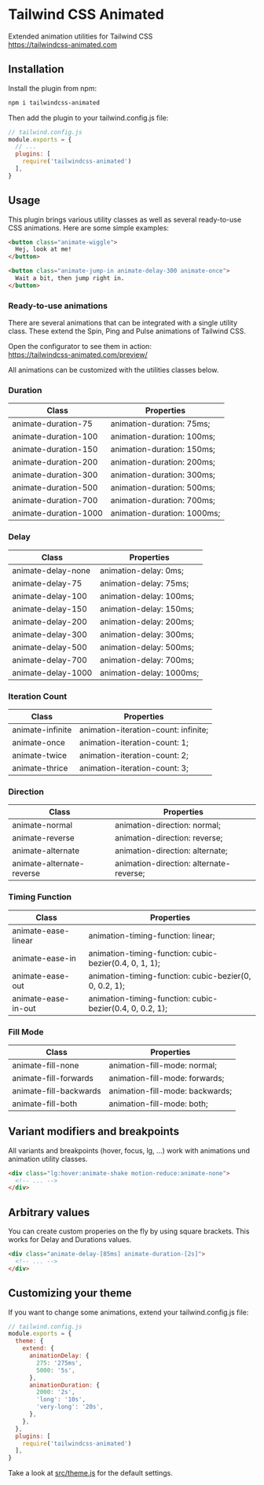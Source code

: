 # Tailwind CSS Animated

Extended animation utilities for Tailwind CSS<br>
https://tailwindcss-animated.com


## Installation

Install the plugin from npm:

```sh
npm i tailwindcss-animated
```

Then add the plugin to your tailwind.config.js file:

```js
// tailwind.config.js
module.exports = {
  // ...
  plugins: [
    require('tailwindcss-animated')
  ],
}
```


## Usage

This plugin brings various utility classes as well as several ready-to-use CSS animations. Here are some simple examples:

```html
<button class="animate-wiggle">
  Hej, look at me!
</button>

<button class="animate-jump-in animate-delay-300 animate-once">
  Wait a bit, then jump right in.
</button>
```

### Ready-to-use animations

There are several animations that can be integrated with a single utility class. These extend the Spin, Ping and Pulse animations of Tailwind CSS.

Open the configurator to see them in action:<br>
https://tailwindcss-animated.com/preview/

All animations can be customized with the utilities classes below.

### Duration

| Class | Properties |
|-----|-----|
| animate-duration-75 | animation-duration: 75ms; |
| animate-duration-100 | animation-duration: 100ms; |
| animate-duration-150 | animation-duration: 150ms; |
| animate-duration-200 | animation-duration: 200ms; |
| animate-duration-300 | animation-duration: 300ms; |
| animate-duration-500 | animation-duration: 500ms; |
| animate-duration-700 | animation-duration: 700ms; |
| animate-duration-1000 | animation-duration: 1000ms; |

### Delay

| Class | Properties |
|-----|-----|
| animate-delay-none | animation-delay: 0ms; |
| animate-delay-75 | animation-delay: 75ms; |
| animate-delay-100 | animation-delay: 100ms; |
| animate-delay-150 | animation-delay: 150ms; |
| animate-delay-200 | animation-delay: 200ms; |
| animate-delay-300 | animation-delay: 300ms; |
| animate-delay-500 | animation-delay: 500ms; |
| animate-delay-700 | animation-delay: 700ms; |
| animate-delay-1000 | animation-delay: 1000ms; |

### Iteration Count

| Class | Properties |
|-----|-----|
| animate-infinite | animation-iteration-count: infinite; |
| animate-once | animation-iteration-count: 1; |
| animate-twice | animation-iteration-count: 2; |
| animate-thrice | animation-iteration-count: 3; |

### Direction

| Class | Properties |
|-----|-----|
| animate-normal | animation-direction: normal; |
| animate-reverse | animation-direction: reverse; |
| animate-alternate | animation-direction: alternate; |
| animate-alternate-reverse | animation-direction: alternate-reverse; |

### Timing Function

| Class | Properties |
|-----|-----|
| animate-ease-linear | animation-timing-function: linear; |
| animate-ease-in | animation-timing-function: cubic-bezier(0.4, 0, 1, 1); |
| animate-ease-out | animation-timing-function: cubic-bezier(0, 0, 0.2, 1); |
| animate-ease-in-out | animation-timing-function: cubic-bezier(0.4, 0, 0.2, 1); |

### Fill Mode

| Class | Properties |
|-----|-----|
| animate-fill-none | animation-fill-mode: normal; |
| animate-fill-forwards | animation-fill-mode: forwards; |
| animate-fill-backwards | animation-fill-mode: backwards; |
| animate-fill-both | animation-fill-mode: both; |

## Variant modifiers and breakpoints

All variants and breakpoints (hover, focus, lg, ...) work with animations und animation utility classes.

```html
<div class="lg:hover:animate-shake motion-reduce:animate-none">
  <!-- ... -->
</div>
```

## Arbitrary values

You can create custom properies on the fly by using square brackets. This works for Delay and Durations values.

```html
<div class="animate-delay-[85ms] animate-duration-[2s]">
  <!-- ... -->
</div>
```

## Customizing your theme

If you want to change some animations, extend your tailwind.config.js file:

```js
// tailwind.config.js
module.exports = {
  theme: {
    extend: {
      animationDelay: {
        275: '275ms',
        5000: '5s',
      },
      animationDuration: {
        2000: '2s',
        'long': '10s',
        'very-long': '20s',
      },
    },
  },
  plugins: [
    require('tailwindcss-animated')
  ],
}
```

Take a look at [src/theme.js](https://github.com/new-data-services/tailwindcss-animated/blob/main/src/theme.js) for the default settings.
